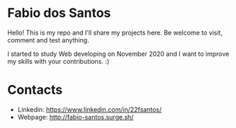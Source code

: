 # Fabio dos Santos

Hello! This is my repo and I'll share my projects here. Be welcome to visit, comment and test anything.

I started to study Web developing on November 2020 and I want to improve my skills with your contributions. :)

# Contacts
- Linkedin: https://www.linkedin.com/in/22fsantos/
- Webpage: http://fabio-santos.surge.sh/
